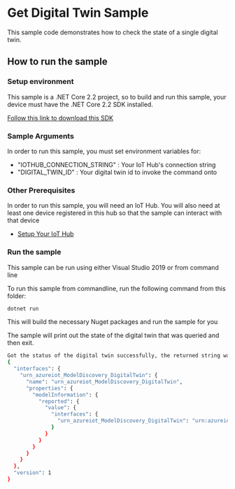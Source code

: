 # Get Digital Twin Sample

This sample code demonstrates how to check the state of a single digital twin.

## How to run the sample

### Setup environment

This sample is a .NET Core 2.2 project, so to build and run this sample, 
your device must have the .NET Core 2.2 SDK installed. 

[Follow this link to download this SDK][netcore-sdk-download]

### Sample Arguments

In order to run this sample, you must set environment variables for:
- "IOTHUB_CONNECTION_STRING" : Your IoT Hub's connection string
- "DIGITAL_TWIN_ID" : Your digital twin id to invoke the command onto

### Other Prerequisites
In order to run this sample, you will need an IoT Hub. You will also need at least one device registered in this hub so that the sample can interact with that device
* [Setup Your IoT Hub][lnk-setup-iot-hub]

### Run the sample

This sample can be run using either Visual Studio 2019 or from command line

To run this sample from commandline, run the following command from this folder:

```sh
dotnet run
```

This will build the necessary Nuget packages and run the sample for you

The sample will print out the state of the digital twin that was queried and then exit.

```sh
Got the status of the digital twin successfully, the returned string was:
{
  "interfaces": {
    "urn_azureiot_ModelDiscovery_DigitalTwin": {
      "name": "urn_azureiot_ModelDiscovery_DigitalTwin",
      "properties": {
        "modelInformation": {
          "reported": {
            "value": {
              "interfaces": {
                "urn_azureiot_ModelDiscovery_DigitalTwin": "urn:azureiot:ModelDiscovery:DigitalTwin:1"
              }
            }
          }
        }
      }
    }
  },
  "version": 1
}
```

[lnk-setup-iot-hub]: https://aka.ms/howtocreateazureiothub
[netcore-sdk-download]: https://dotnet.microsoft.com/download/dotnet-core/2.2
